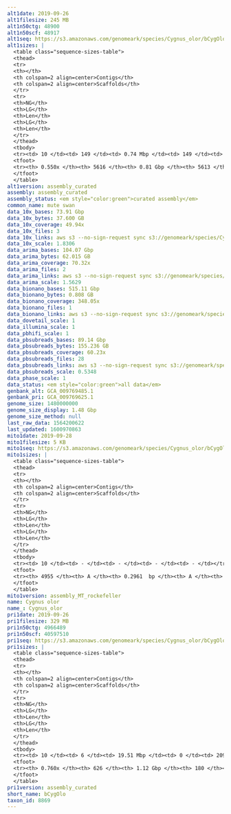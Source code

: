 ```yaml
---
alt1date: 2019-09-26
alt1filesize: 245 MB
alt1n50ctg: 48900
alt1n50scf: 48917
alt1seq: https://s3.amazonaws.com/genomeark/species/Cygnus_olor/bCygOlo1/assembly_curated/bCygOlo1.alt.cur.20190926.fasta.gz
alt1sizes: |
  <table class="sequence-sizes-table">
  <thead>
  <tr>
  <th></th>
  <th colspan=2 align=center>Contigs</th>
  <th colspan=2 align=center>Scaffolds</th>
  </tr>
  <tr>
  <th>NG</th>
  <th>LG</th>
  <th>Len</th>
  <th>LG</th>
  <th>Len</th>
  </tr>
  </thead>
  <tbody>
  <tr><td> 10 </td><td> 149 </td><td> 0.74 Mbp </td><td> 149 </td><td> 0.74 Mbp </td></tr>  <tr><td> 20 </td><td> 409 </td><td> 0.46 Mbp </td><td> 409 </td><td> 0.46 Mbp </td></tr>  <tr><td> 30 </td><td> 812 </td><td> 0.29 Mbp </td><td> 812 </td><td> 0.29 Mbp </td></tr>  <tr><td> 40 </td><td> 1469 </td><td> 0.17 Mbp </td><td> 1468 </td><td> 0.17 Mbp </td></tr>  <tr style="background-color:#cccccc;"><td> 50 </td><td> 3125 </td><td> 48.90 Kbp </td><td> 3124 </td><td> 48.92 Kbp </td></tr>  <tr><td> 60 </td><td> - </td><td> - </td><td> - </td><td> - </td></tr>  <tr><td> 70 </td><td> - </td><td> - </td><td> - </td><td> - </td></tr>  <tr><td> 80 </td><td> - </td><td> - </td><td> - </td><td> - </td></tr>  <tr><td> 90 </td><td> - </td><td> - </td><td> - </td><td> - </td></tr>  <tr><td> 100 </td><td> - </td><td> - </td><td> - </td><td> - </td></tr>  </tbody>
  <tfoot>
  <tr><th> 0.550x </th><th> 5616 </th><th> 0.81 Gbp </th><th> 5613 </th><th> 0.81 Gbp </th></tr>
  </tfoot>
  </table>
alt1version: assembly_curated
assembly: assembly_curated
assembly_status: <em style="color:green">curated assembly</em>
common_name: mute swan
data_10x_bases: 73.91 Gbp
data_10x_bytes: 37.600 GB
data_10x_coverage: 49.94x
data_10x_files: 3
data_10x_links: aws s3 --no-sign-request sync s3://genomeark/species/Cygnus_olor/bCygOlo1/genomic_data/10x/ .<br>
data_10x_scale: 1.8306
data_arima_bases: 104.07 Gbp
data_arima_bytes: 62.015 GB
data_arima_coverage: 70.32x
data_arima_files: 2
data_arima_links: aws s3 --no-sign-request sync s3://genomeark/species/Cygnus_olor/bCygOlo1/genomic_data/arima/ .<br>
data_arima_scale: 1.5629
data_bionano_bases: 515.11 Gbp
data_bionano_bytes: 0.808 GB
data_bionano_coverage: 348.05x
data_bionano_files: 1
data_bionano_links: aws s3 --no-sign-request sync s3://genomeark/species/Cygnus_olor/bCygOlo1/genomic_data/bionano/ .<br>
data_dovetail_scale: 1
data_illumina_scale: 1
data_pbhifi_scale: 1
data_pbsubreads_bases: 89.14 Gbp
data_pbsubreads_bytes: 155.236 GB
data_pbsubreads_coverage: 60.23x
data_pbsubreads_files: 28
data_pbsubreads_links: aws s3 --no-sign-request sync s3://genomeark/species/Cygnus_olor/bCygOlo1/genomic_data/pacbio/ . --exclude "*ccs.bam*"<br>
data_pbsubreads_scale: 0.5348
data_phase_scale: 1
data_status: <em style="color:green">all data</em>
genbank_alt: GCA_009769485.1
genbank_pri: GCA_009769625.1
genome_size: 1480000000
genome_size_display: 1.48 Gbp
genome_size_method: null
last_raw_data: 1564200622
last_updated: 1600970863
mito1date: 2019-09-28
mito1filesize: 5 KB
mito1seq: https://s3.amazonaws.com/genomeark/species/Cygnus_olor/bCygOlo1/assembly_MT_rockefeller/bCygOlo1.MT.20190928.fasta.gz
mito1sizes: |
  <table class="sequence-sizes-table">
  <thead>
  <tr>
  <th></th>
  <th colspan=2 align=center>Contigs</th>
  <th colspan=2 align=center>Scaffolds</th>
  </tr>
  <tr>
  <th>NG</th>
  <th>LG</th>
  <th>Len</th>
  <th>LG</th>
  <th>Len</th>
  </tr>
  </thead>
  <tbody>
  <tr><td> 10 </td><td> - </td><td> - </td><td> - </td><td> - </td></tr>  <tr><td> 20 </td><td> - </td><td> - </td><td> - </td><td> - </td></tr>  <tr><td> 30 </td><td> - </td><td> - </td><td> - </td><td> - </td></tr>  <tr><td> 40 </td><td> - </td><td> - </td><td> - </td><td> - </td></tr>  <tr style="background-color:#cccccc;"><td> 50 </td><td> - </td><td style="background-color:#ff8888;"> - </td><td> - </td><td style="background-color:#ff8888;"> - </td></tr>  <tr><td> 60 </td><td> - </td><td> - </td><td> - </td><td> - </td></tr>  <tr><td> 70 </td><td> - </td><td> - </td><td> - </td><td> - </td></tr>  <tr><td> 80 </td><td> - </td><td> - </td><td> - </td><td> - </td></tr>  <tr><td> 90 </td><td> - </td><td> - </td><td> - </td><td> - </td></tr>  <tr><td> 100 </td><td> - </td><td> - </td><td> - </td><td> - </td></tr>  </tbody>
  <tfoot>
  <tr><th> 4955 </th><th> A </th><th> 0.2961  bp </th><th> A </th><th> 0.2961  bp </th></tr>
  </tfoot>
  </table>
mito1version: assembly_MT_rockefeller
name: Cygnus olor
name_: Cygnus_olor
pri1date: 2019-09-26
pri1filesize: 329 MB
pri1n50ctg: 4966489
pri1n50scf: 40597510
pri1seq: https://s3.amazonaws.com/genomeark/species/Cygnus_olor/bCygOlo1/assembly_curated/bCygOlo1.pri.cur.20190926.fasta.gz
pri1sizes: |
  <table class="sequence-sizes-table">
  <thead>
  <tr>
  <th></th>
  <th colspan=2 align=center>Contigs</th>
  <th colspan=2 align=center>Scaffolds</th>
  </tr>
  <tr>
  <th>NG</th>
  <th>LG</th>
  <th>Len</th>
  <th>LG</th>
  <th>Len</th>
  </tr>
  </thead>
  <tbody>
  <tr><td> 10 </td><td> 6 </td><td> 19.51 Mbp </td><td> 0 </td><td> 209.74 Mbp </td></tr>  <tr><td> 20 </td><td> 15 </td><td> 14.35 Mbp </td><td> 1 </td><td> 161.16 Mbp </td></tr>  <tr><td> 30 </td><td> 27 </td><td> 10.89 Mbp </td><td> 2 </td><td> 121.16 Mbp </td></tr>  <tr><td> 40 </td><td> 44 </td><td> 7.03 Mbp </td><td> 4 </td><td> 77.81 Mbp </td></tr>  <tr style="background-color:#cccccc;"><td> 50 </td><td> 69 </td><td style="background-color:#88ff88;"> 4.97 Mbp </td><td> 6 </td><td style="background-color:#88ff88;"> 40.60 Mbp </td></tr>  <tr><td> 60 </td><td> 108 </td><td> 2.96 Mbp </td><td> 11 </td><td> 22.22 Mbp </td></tr>  <tr><td> 70 </td><td> 194 </td><td> 0.96 Mbp </td><td> 19 </td><td> 12.20 Mbp </td></tr>  <tr><td> 80 </td><td> - </td><td> - </td><td> - </td><td> - </td></tr>  <tr><td> 90 </td><td> - </td><td> - </td><td> - </td><td> - </td></tr>  <tr><td> 100 </td><td> - </td><td> - </td><td> - </td><td> - </td></tr>  </tbody>
  <tfoot>
  <tr><th> 0.760x </th><th> 626 </th><th> 1.12 Gbp </th><th> 180 </th><th> 1.13 Gbp </th></tr>
  </tfoot>
  </table>
pri1version: assembly_curated
short_name: bCygOlo
taxon_id: 8869
---
```


